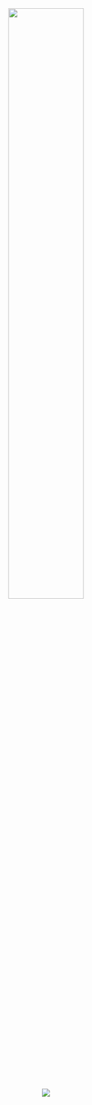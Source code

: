 <div align="center">
        <a href="https://forum.cfx.re/u/leah_uk/summary"><img width="55%" src="https://github-readme-stats.vercel.app/api?username=leah-uk&show_icons=true&theme=react&hide_border=true"/></a>
  <p><a href="https://discord.gg/overextended"><img src="https://img.shields.io/discord/813030955598086174?style=for-the-badge&logo=discord&labelColor=7289da&logoColor=white&color=2c2f33&label=Discord"/></a>
          <a href="https://ko-fi.com/bixbi">
  </p>
</div>
